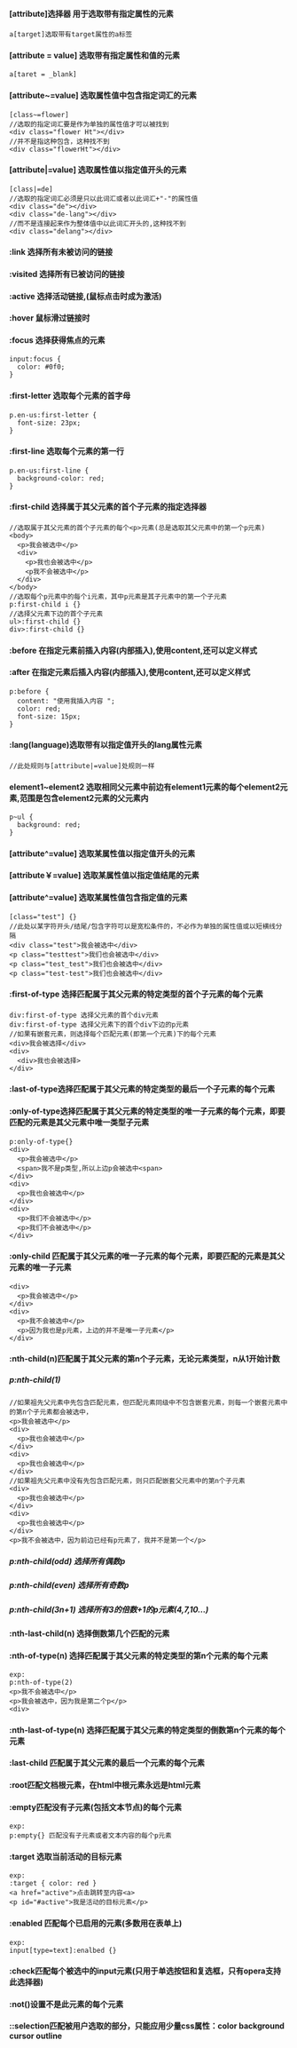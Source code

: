 
#### [attribute]选择器 用于选取带有指定属性的元素

```
a[target]选取带有target属性的a标签
```

#### [attribute = value] 选取带有指定属性和值的元素

```
a[taret = _blank]
```

#### [attribute~=value] 选取属性值中包含指定词汇的元素

```
[class~=flower]
//选取的指定词汇要是作为单独的属性值才可以被找到
<div class="flower Ht"></div>
//并不是指这种包含，这种找不到
<div class="flowerHt"></div>
```

#### [attribute|=value] 选取属性值以指定值开头的元素

```
[class|=de]
//选取的指定词汇必须是只以此词汇或者以此词汇+"-"的属性值
<div class="de"></div>
<div class="de-lang"></div>
//而不是连接起来作为整体值中以此词汇开头的,这种找不到
<div class="delang"></div>
```

#### :link 选择所有未被访问的链接

#### :visited 选择所有已被访问的链接

#### :active 选择活动链接,(鼠标点击时成为激活)

#### :hover 鼠标滑过链接时

#### :focus 选择获得焦点的元素

```
input:focus {
  color: #0f0;
}
```

#### :first-letter 选取每个元素的首字母

```
p.en-us:first-letter {
  font-size: 23px;
}
```

#### :first-line 选取每个元素的第一行

```
p.en-us:first-line {
  background-color: red;
}
```

#### :first-child 选择属于其父元素的首个子元素的指定选择器

```
//选取属于其父元素的首个子元素的每个<p>元素(总是选取其父元素中的第一个p元素)
<body>
  <p>我会被选中</p>
  <div>
    <p>我也会被选中</p>
    <p我不会被选中</p>
  </div>
</body>
//选取每个p元素中的每个i元素，其中p元素是其子元素中的第一个子元素
p:first-child i {}
//选择父元素下边的首个子元素
ul>:first-child {}
div>:first-child {}
```

#### :before 在指定元素前插入内容(内部插入),使用content,还可以定义样式

#### :after 在指定元素后插入内容(内部插入),使用content,还可以定义样式

```
p:before {
  content: "使用我插入内容 ";
  color: red;
  font-size: 15px;
}
```

#### :lang(language)选取带有以指定值开头的lang属性元素

```
//此处规则与[attribute|=value]处规则一样
```


#### element1~element2 选取相同父元素中前边有element1元素的每个element2元素,范围是包含element2元素的父元素内

```
p~ul {
  background: red;
}
```

#### [attribute^=value] 选取某属性值以指定值开头的元素

#### [attribute￥=value] 选取某属性值以指定值结尾的元素

#### [attribute^=value] 选取某属性值包含指定值的元素

```
[class="test"] {}
//此处以某字符开头/结尾/包含字符可以是宽松条件的，不必作为单独的属性值或以短横线分隔
<div class="test">我会被选中</div>
<p class="testtest">我们也会被选中</div>
<p class="test_test">我们也会被选中</div>
<p class="test-test">我们也会被选中</div>
```

#### :first-of-type 选择匹配属于其父元素的特定类型的首个子元素的每个元素

```
div:first-of-type 选择父元素的首个div元素
div:first-of-type 选择父元素下的首个div下边的p元素
//如果有嵌套元素，则选择每个匹配元素(即第一个元素)下的每个元素
<div>我会被选择</div>
<div>
  <div>我也会被选择>
</div>
```

#### :last-of-type选择匹配属于其父元素的特定类型的最后一个子元素的每个元素

#### :only-of-type选择匹配属于其父元素的特定类型的唯一子元素的每个元素，即要匹配的元素是其父元素中唯一类型子元素

```
p:only-of-type{}
<div>
  <p>我会被选中</p>
  <span>我不是p类型,所以上边p会被选中<span>
</div>
<div>
  <p>我也会被选中</p>
</div>
<div>
  <p>我们不会被选中</p>
  <p>我们不会被选中</p>
</div>
```

#### :only-child 匹配属于其父元素的唯一子元素的每个元素，即要匹配的元素是其父元素的唯一子元素

```
<div>
  <p>我会被选中</p>
</div>
<div>
  <p>我不会被选中</p>
  <p>因为我也是p元素，上边的并不是唯一子元素</p>
</div>
```

#### :nth-child(n)匹配属于其父元素的第n个子元素，无论元素类型，n从1开始计数

##### p:nth-child(1)

```
//如果祖先父元素中先包含匹配元素，但匹配元素同级中不包含嵌套元素，则每一个嵌套元素中的第n个子元素都会被选中，
<p>我会被选中</p>
<div>
  <p>我也会被选中</p>
</div>
<div>
  <p>我也会被选中</p>
</div>
//如果祖先父元素中没有先包含匹配元素，则只匹配嵌套父元素中的第n个子元素
<div>
  <p>我也会被选中</p>
</div>
<div>
  <p>我也会被选中</p>
</div>
<p>我不会被选中，因为前边已经有p元素了，我并不是第一个</p>
```

##### p:nth-child(odd) 选择所有偶数p

##### p:nth-child(even) 选择所有奇数p

##### p:nth-child(3n+1) 选择所有3的倍数+1的p元素(4,7,10...)

#### :nth-last-child(n) 选择倒数第几个匹配的元素

#### :nth-of-type(n) 选择匹配属于其父元素的特定类型的第n个元素的每个元素

```
exp:
p:nth-of-type(2)
<p>我不会被选中</p>
<p>我会被选中，因为我是第二个p</p>
<div>
```

#### :nth-last-of-type(n) 选择匹配属于其父元素的特定类型的倒数第n个元素的每个元素

#### :last-child 匹配属于其父元素的最后一个元素的每个元素


#### :root匹配文档根元素，在html中根元素永远是html元素

#### :empty匹配没有子元素(包括文本节点)的每个元素

```
exp:
p:empty{} 匹配没有子元素或者文本内容的每个p元素
```

#### :target 选取当前活动的目标元素

```
exp:
:target { color: red }
<a href="active">点击跳转至内容<a>
<p id="#active">我是活动的目标元素</p>
```

#### :enabled 匹配每个已启用的元素(多数用在表单上)

```
exp:
input[type=text]:enalbed {}
```

#### :check匹配每个被选中的input元素(只用于单选按钮和复选框，只有opera支持此选择器)

#### :not()设置不是此元素的每个元素

#### ::selection匹配被用户选取的部分，只能应用少量css属性：color background cursor outline
